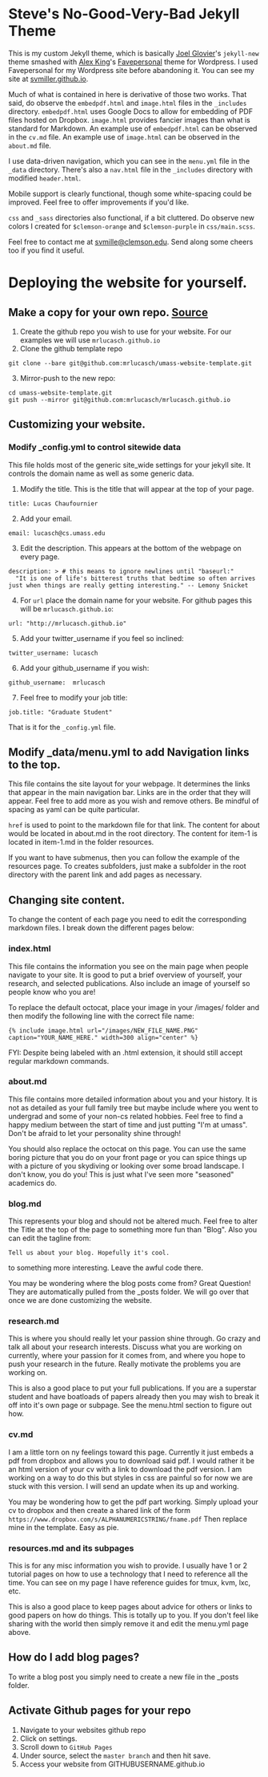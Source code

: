 Steve's No-Good-Very-Bad Jekyll Theme
=====================================

This is my custom Jekyll theme, which is basically [Joel Glovier](http://joelglovier.com/)'s `jekyll-new` theme smashed with [Alex King](http://www.alexking.org)'s [Favepersonal](https://crowdfavorite.com/favepersonal/) theme for Wordpress. I used Favepersonal for my Wordpress site before abandoning it. You can see my site at [svmiller.github.io](http://svmiller.github.io).

Much of what is contained in here is derivative of those two works. That said, do observe the `embedpdf.html` and `image.html` files in the `_includes` directory. `embedpdf.html` uses Google Docs to allow for embedding of PDF files hosted on Dropbox. `image.html` provides fancier images than what is standard for Markdown. An example use of `embedpdf.html` can be observed in the `cv.md` file. An example use of `image.html` can be observed in the `about.md` file.

I use data-driven navigation, which you can see in the `menu.yml` file in the `_data` directory. There's also a `nav.html` file in the `_includes` directory with modified `header.html`.

Mobile support is clearly functional, though some white-spacing could be improved. Feel free to offer improvements if you'd like.

`css` and `_sass` directories also functional, if a bit cluttered. Do observe new colors I created for `$clemson-orange` and `$clemson-purple` in `css/main.scss`.

Feel free to contact me at svmille@clemson.edu. Send along some cheers too if you find it useful.


# Deploying the website for yourself.

## Make a copy for your own repo. [Source](https://help.github.com/articles/duplicating-a-repository/)

1. Create the github repo you wish to use for your website. For our examples we will use `mrlucasch.github.io`
2. Clone the github template repo
```
git clone --bare git@github.com:mrlucasch/umass-website-template.git
```
3. Mirror-push to the new repo:
```
cd umass-website-template.git
git push --mirror git@github.com:mrlucasch/mrlucasch.github.io
```

## Customizing your website.

### Modify \_config.yml to control sitewide data
This file holds most of the generic site_wide settings for your jekyll site. It controls the domain name as well as some generic data.

1. Modify the title. This is the title that will appear at the top of your page.
```
title: Lucas Chaufournier
```
2. Add your email.
```
email: lucasch@cs.umass.edu
```
3. Edit the description. This appears at the bottom of the webpage on every page.
```
description: > # this means to ignore newlines until "baseurl:"
  "It is one of life's bitterest truths that bedtime so often arrives just when things are really getting interesting." -- Lemony Snicket
```
4. For `url` place the domain name for your website. For github pages this will be `mrlucasch.github.io`:
```
url: "http://mrlucasch.github.io"
```
5. Add your twitter_username if you feel so inclined:
```
twitter_username: lucasch
```
6. Add your github_username if you wish:
```
github_username:  mrlucasch
```
7. Feel free to modify your job title:
```
job.title: "Graduate Student"
```
That is it for the ```_config.yml``` file.

## Modify \_data/menu.yml to add Navigation links to the top.
This file contains the site layout for your webpage. It determines the links that appear in the main navigation bar.
Links are in the order that they will appear. Feel free to add more as you wish and remove others. Be mindful of spacing as yaml can be quite particular.

`href` is used to point to the markdown file for that link. The content for about would be located in about.md in the root directory. The content for item-1 is located in item-1.md in the folder resources.

If you want to have submenus, then you can follow the example of the resources page. To creates subfolders, just make a subfolder in the root directory with the parent link and add pages as necessary.


## Changing site content.
To change the content of each page you need to edit the corresponding markdown files. I break down the different pages below:

### index.html
This file contains the information you see on the main page when people navigate to your site. It is good to put a brief overview of yourself, your research, and selected publications. Also include an image of yourself so people know who you are!

To replace the default octocat, place your image in your /images/ folder and then modify the following line with the correct file name:
```
{% include image.html url="/images/NEW_FILE_NAME.PNG" caption="YOUR_NAME_HERE." width=300 align="center" %}

```
FYI: Despite being labeled with an .html extension, it should still accept regular markdown commands.

### about.md
This file contains more detailed information about you and your history. It is not as detailed as your full family tree but maybe include where you went to undergrad and some of your non-cs related hobbies. Feel free to find a happy medium between the start of time and just putting "I'm at umass". Don't be afraid to let your personality shine through!

You should also replace the octocat on this page. You can use the same boring picture that you do on your front page or you can spice things up with a picture of you skydiving or looking over some broad landscape. I don't know, you do you! This is just what I've seen more "seasoned" academics do.

### blog.md
This represents your blog and should not be altered much. Feel free to alter the Title at the top of the page to something more fun than "Blog". Also you can edit the tagline from:
```
Tell us about your blog. Hopefully it's cool.
```
to something more interesting. Leave the awful code there.

You may be wondering where the blog posts come from? Great Question! They are automatically pulled from the \_posts folder. We will go over that once we are done customizing the website.

### research.md
This is where you should really let your passion shine through. Go crazy and talk all about your research interests. Discuss what you are working on currently, where your passion for it comes from, and where you hope to push your research in the future. Really motivate the problems you are working on.

This is also a good place to put your full publications. If you are a superstar student and have boatloads of papers already then you may wish to break it off into it's own page or subpage. See the menu.html section to figure out how.

### cv.md
I am a little torn on ny feelings toward this page. Currently it just embeds a pdf from dropbox and allows you to download said pdf. I would rather it be an html version of your cv with a link to download the pdf version. I am working on a way to do this but styles in css are painful so for now we are stuck with this version. I will send an update when its up and working.

You may be wondering how to get the pdf part working. Simply upload your cv to dropbox and then create a shared link of the form `https://www.dropbox.com/s/ALPHANUMERICSTRING/fname.pdf` Then replace mine in the template. Easy as pie.

### resources.md and its subpages
This is for any misc information you wish to provide. I usually have 1 or 2 tutorial pages on how to use a technology that I need to reference all the time. You can see on my page I have reference guides for tmux, kvm, lxc, etc.

This is also a good place to keep pages about advice for others or links to good papers on how do things. This is totally up to you. If you don't feel like sharing with the world then simply remove it and edit the menu.yml page above.

## How do I add blog pages?
To write a blog post you simply need to create a new file in the \_posts folder.
## Activate Github pages for your repo

1. Navigate to your websites github repo
2. Click on settings.
3. Scroll down to `GitHub Pages`
4. Under source, select the `master branch` and then hit save.
5. Access your website from GITHUBUSERNAME.github.io
